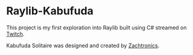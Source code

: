 # Raylib-Kabufuda

This project is my first exploration into Raylib built using C# streamed on [Twitch](https://www.twitch.tv/Albedo_1).

Kabufuda Solitaire was designed and created by [Zachtronics](https://www.zachtronics.com/).
